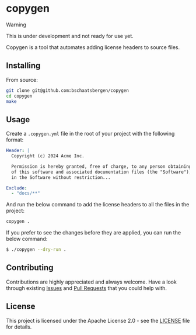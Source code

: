 # copygen

> [!WARNING]  
> This is under development and not ready for use yet.

Copygen is a tool that automates adding license headers to source files.

## Installing

From source:
```sh
git clone git@github.com:bschaatsbergen/copygen
cd copygen
make
```

## Usage

Create a `.copygen.yml` file in the root of your project with the following format:

```yaml
Header: |
  Copyright (c) 2024 Acme Inc.

  Permission is hereby granted, free of charge, to any person obtaining a copy
  of this software and associated documentation files (the "Software"), to deal
  in the Software without restriction...

Exclude:
  - "docs/**"
```

And run the below command to add the license headers to all the files in the project:

```sh
copygen .
```

If you prefer to see the changes before they are applied, you can run the below command:

```sh
$ ./copygen --dry-run .
```

## Contributing

Contributions are highly appreciated and always welcome.
Have a look through existing [Issues](https://github.com/bschaatsbergen/copygen/issues) and [Pull Requests](https://github.com/bschaatsbergen/copygen/pulls) that you could help with.

## License

This project is licensed under the Apache License 2.0 - see the [LICENSE](LICENSE) file for details.
